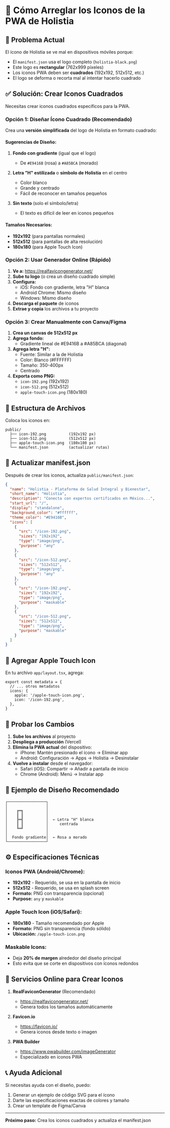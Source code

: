 # 🎨 Cómo Arreglar los Iconos de la PWA de Holistia

## 🐛 Problema Actual

El ícono de Holistia se ve mal en dispositivos móviles porque:
- El `manifest.json` usa el logo completo (`holistia-black.png`)
- Este logo es **rectangular** (762x999 píxeles)
- Los iconos PWA deben ser **cuadrados** (192x192, 512x512, etc.)
- El logo se deforma o recorta mal al intentar hacerlo cuadrado

## ✅ Solución: Crear Iconos Cuadrados

Necesitas crear iconos cuadrados específicos para la PWA.

### Opción 1: Diseñar Ícono Cuadrado (Recomendado)

Crea una **versión simplificada** del logo de Holistia en formato cuadrado:

#### Sugerencias de Diseño:
1. **Fondo con gradiente** (igual que el logo)
   - De `#E9416B` (rosa) a `#A85BCA` (morado)

2. **Letra "H" estilizada** o **símbolo de Holistia** en el centro
   - Color blanco
   - Grande y centrado
   - Fácil de reconocer en tamaños pequeños

3. **Sin texto** (solo el símbolo/letra)
   - El texto es difícil de leer en iconos pequeños

#### Tamaños Necesarios:
- **192x192** (para pantallas normales)
- **512x512** (para pantallas de alta resolución)
- **180x180** (para Apple Touch Icon)

### Opción 2: Usar Generador Online (Rápido)

1. **Ve a:** https://realfavicongenerator.net/
2. **Sube tu logo** (o crea un diseño cuadrado simple)
3. **Configura:**
   - iOS: Fondo con gradiente, letra "H" blanca
   - Android Chrome: Mismo diseño
   - Windows: Mismo diseño
4. **Descarga el paquete** de iconos
5. **Extrae y copia** los archivos a tu proyecto

### Opción 3: Crear Manualmente con Canva/Figma

1. **Crea un canvas de 512x512 px**
2. **Agrega fondo:**
   - Gradiente lineal de #E9416B a #A85BCA (diagonal)
3. **Agrega letra "H":**
   - Fuente: Similar a la de Holistia
   - Color: Blanco (#FFFFFF)
   - Tamaño: 350-400px
   - Centrado
4. **Exporta como PNG:**
   - `icon-192.png` (192x192)
   - `icon-512.png` (512x512)
   - `apple-touch-icon.png` (180x180)

## 📁 Estructura de Archivos

Coloca los iconos en:
```
public/
  ├── icon-192.png          (192x192 px)
  ├── icon-512.png          (512x512 px)
  ├── apple-touch-icon.png  (180x180 px)
  └── manifest.json         (actualizar rutas)
```

## 🔧 Actualizar manifest.json

Después de crear los iconos, actualiza `public/manifest.json`:

```json
{
  "name": "Holistia - Plataforma de Salud Integral y Bienestar",
  "short_name": "Holistia",
  "description": "Conecta con expertos certificados en México...",
  "start_url": "/",
  "display": "standalone",
  "background_color": "#ffffff",
  "theme_color": "#E9416B",
  "icons": [
    {
      "src": "/icon-192.png",
      "sizes": "192x192",
      "type": "image/png",
      "purpose": "any"
    },
    {
      "src": "/icon-512.png",
      "sizes": "512x512",
      "type": "image/png",
      "purpose": "any"
    },
    {
      "src": "/icon-192.png",
      "sizes": "192x192",
      "type": "image/png",
      "purpose": "maskable"
    },
    {
      "src": "/icon-512.png",
      "sizes": "512x512",
      "type": "image/png",
      "purpose": "maskable"
    }
  ]
}
```

## 📱 Agregar Apple Touch Icon

En tu archivo `app/layout.tsx`, agrega:

```tsx
export const metadata = {
  // ... otros metadatos
  icons: {
    apple: '/apple-touch-icon.png',
    icon: '/icon-192.png',
  },
}
```

## 🧪 Probar los Cambios

1. **Sube los archivos** al proyecto
2. **Despliega a producción** (Vercel)
3. **Elimina la PWA actual** del dispositivo:
   - iPhone: Mantén presionado el ícono → Eliminar app
   - Android: Configuración → Apps → Holistia → Desinstalar
4. **Vuelve a instalar** desde el navegador:
   - Safari (iOS): Compartir → Añadir a pantalla de inicio
   - Chrome (Android): Menú → Instalar app

## 🎨 Ejemplo de Diseño Recomendado

```
┌─────────────────┐
│                 │
│    ╔═╗          │
│    ║ ║          │
│    ╠═╣          │  ← Letra "H" blanca
│    ║ ║          │     centrada
│    ╚═╝          │
│                 │
│  Fondo gradiente│  ← Rosa a morado
└─────────────────┘
```

## ⚙️ Especificaciones Técnicas

### Iconos PWA (Android/Chrome):
- **192x192** - Requerido, se usa en la pantalla de inicio
- **512x512** - Requerido, se usa en splash screen
- **Formato:** PNG con transparencia (opcional)
- **Purpose:** `any` y `maskable`

### Apple Touch Icon (iOS/Safari):
- **180x180** - Tamaño recomendado por Apple
- **Formato:** PNG sin transparencia (fondo sólido)
- **Ubicación:** `/apple-touch-icon.png`

### Maskable Icons:
- Deja **20% de margen** alrededor del diseño principal
- Esto evita que se corte en dispositivos con íconos redondos

## 🚀 Servicios Online para Crear Iconos

1. **RealFaviconGenerator** (Recomendado)
   - https://realfavicongenerator.net/
   - Genera todos los tamaños automáticamente

2. **Favicon.io**
   - https://favicon.io/
   - Genera iconos desde texto o imagen

3. **PWA Builder**
   - https://www.pwabuilder.com/imageGenerator
   - Especializado en iconos PWA

## 📞 Ayuda Adicional

Si necesitas ayuda con el diseño, puedo:
1. Generar un ejemplo de código SVG para el ícono
2. Darte las especificaciones exactas de colores y tamaño
3. Crear un template de Figma/Canva

---

**Próximo paso:** Crea los iconos cuadrados y actualiza el manifest.json
